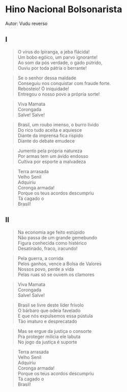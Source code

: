 # Hino Nacional Bolsonarista

Autor: Vudu reverso

## I
  
> O vírus do Ipiranga, a jeba flácida!  
> Um bobo egóico, um parvo ignorante!  
> Ao som da pós verdade, o gado pútrido,  
> Ouviu por toda pátria o berrante!  
<!-- -->  
> Se o senhor dessa maldade  
> Conseguiu nos conquistar com fraude forte.  
> Rebosteio! Ó iniquidade!  
> Entregou o nosso povo a própria sorte!  
<!-- -->  
> Viva Mamata  
> Corongada  
> Salve! Salve!  
<!-- -->  
> Brasil, um roubo imenso, o burro lívido  
> Do rico tudo aceita e aquiesce  
> Diante da imprensa fica ríspido  
> Diante do debate emudece  
<!-- -->  
> Jumento pela própria natureza  
> Por armas tem um ávido endosso  
> Cultiva por esporte a malvadeza  
<!-- -->  
> Terra arrasada  
> Velho Senil  
> Adquiriu  
> Coronga armada!  
> Porque os teus acordos descumpriu   
> Tá cagado o  
> Brasil!  
  
## II  
  
> Na economia age feito estúpido  
> Não passa de um grande gemebundo  
> Figura conhecida como histérico  
> Desatinado, fraco, iracundo!  
<!-- -->  
> Pela guerra, a corrida  
> Pelos ganhos, vence a Bolsa de Valores  
> Nossos povo, perde a vida  
> Pelas ruas só se ouvem os clamores  
<!-- -->  
> Viva Mamata  
> Corongada  
> Salve! Salve!  
<!-- -->  
> Brasil se livre deste líder frívolo  
> O bárbaro que odeia favelado  
> E que nós expulsemos essa pústula  
> Tão imaturo e desprecatado  
<!-- -->  
> Mas se ergue da justiça o consorte  
> Pra proteger milícia ele labuta  
> No jogo da justiça é suporte  
<!-- -->  
> Terra arrasada  
> Velho Senil  
> Adquiriu  
> Coronga armada!  
> Porque os teus acordos descumpriu  
> Tá cagado o  
> Brasil!  
  